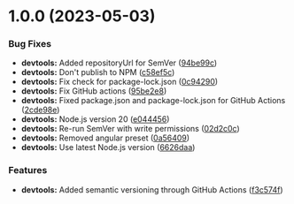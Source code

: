 # 1.0.0 (2023-05-03)


### Bug Fixes

* **devtools:** Added repositoryUrl for SemVer ([94be99c](https://github.com/GeorgelPreput/pushcart-deploy/commit/94be99cd34b02c90d1420343e5068a71ada86a9f))
* **devtools:** Don't publish to NPM ([c58ef5c](https://github.com/GeorgelPreput/pushcart-deploy/commit/c58ef5c6961a8987368665d58e05ab97df49a490))
* **devtools:** Fix check for package-lock.json ([0c94290](https://github.com/GeorgelPreput/pushcart-deploy/commit/0c94290a2d9b0e9b7dab61fc7ed020936fab4307))
* **devtools:** Fix GitHub actions ([95be2e8](https://github.com/GeorgelPreput/pushcart-deploy/commit/95be2e887e2c2507183bee42ebf0a61967ee58b9))
* **devtools:** Fixed package.json and package-lock.json for GitHub Actions ([2cde98e](https://github.com/GeorgelPreput/pushcart-deploy/commit/2cde98ebb32aed31df310f5202dc73e9eb7b2487))
* **devtools:** Node.js version 20 ([e044456](https://github.com/GeorgelPreput/pushcart-deploy/commit/e044456bd2a7a6df7d5b30666d847b27d4d9aa93))
* **devtools:** Re-run SemVer with write permissions ([02d2c0c](https://github.com/GeorgelPreput/pushcart-deploy/commit/02d2c0c64695046e30017adc355b90343b809159))
* **devtools:** Removed angular preset ([0a56409](https://github.com/GeorgelPreput/pushcart-deploy/commit/0a56409a1ab4da75125cef470b381cee452289ee))
* **devtools:** Use latest Node.js version ([6626daa](https://github.com/GeorgelPreput/pushcart-deploy/commit/6626daa7437a815c7e83d2e1dbf50c96f20b9ba4))


### Features

* **devtools:** Added semantic versioning through GitHub Actions ([f3c574f](https://github.com/GeorgelPreput/pushcart-deploy/commit/f3c574f795a49a0615213449d60eebd638264e41))

